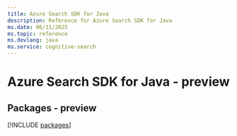 ```yaml
---
title: Azure Search SDK for Java
description: Reference for Azure Search SDK for Java
ms.date: 06/11/2025
ms.topic: reference
ms.devlang: java
ms.service: cognitive-search
---
```

# Azure Search SDK for Java - preview
## Packages - preview
[!INCLUDE [packages](search-index.md)]